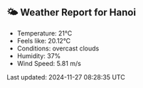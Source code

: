 <!-- WEATHER-START -->
## 🌤 Weather Report for Hanoi

- Temperature: 21°C
- Feels like: 20.12°C
- Conditions: overcast clouds
- Humidity: 37%
- Wind Speed: 5.81 m/s

Last updated: 2024-11-27 08:28:35 UTC
<!-- WEATHER-END -->

